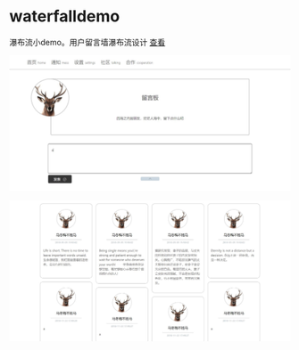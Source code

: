 # waterfalldemo
瀑布流小demo。用户留言墙瀑布流设计 [查看](https://kamyochae.github.io/waterfalldemo/)

![](https://github.com/KamyoChae/waterfalldemo/blob/master/index.JPG)

![](https://github.com/KamyoChae/waterfalldemo/blob/master/demo.JPG)
